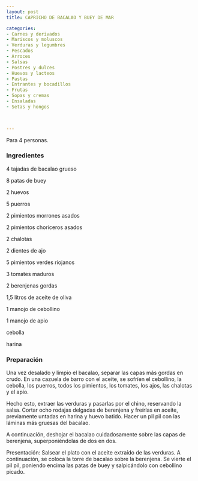 ```yaml
---
layout: post
title: CAPRICHO DE BACALAO Y BUEY DE MAR

categories:
- Carnes y derivados
- Mariscos y moluscos
- Verduras y legumbres
- Pescados
- Arroces
- Salsas
- Postres y dulces
- Huevos y lacteos
- Pastas
- Entrantes y bocadillos
- Frutas
- Sopas y cremas
- Ensaladas
- Setas y hongos
 


---
```


Para 4 personas.

<h3>Ingredientes</h3>

4 tajadas de bacalao grueso

8 patas de buey

2 huevos

5 puerros

2 pimientos morrones asados

2 pimientos choriceros asados

2 chalotas

2 dientes de ajo

5 pimientos verdes riojanos

3 tomates maduros

2 berenjenas gordas

1,5 litros de aceite de oliva

1 manojo de cebollino

1 manojo de apio

cebolla

harina

<h3>Preparación</h3>

Una vez desalado y limpio el bacalao, separar las capas más gordas en crudo. En una cazuela de barro con el aceite, se sofríen el cebollino, la cebolla, los puerros, todos los pimientos, los tomates, los ajos, las chalotas y el apio.

Hecho esto, extraer las verduras y pasarlas por el chino, reservando la salsa. Cortar ocho rodajas delgadas de berenjena y freírlas en aceite, previamente untadas en harina y huevo batido. Hacer un pil pil con las láminas más gruesas del bacalao.

A continuación, deshojar el bacalao cuidadosamente sobre las capas de berenjena, superponiéndolas de dos en dos.

Presentación: Salsear el plato con el aceite extraído de las verduras. A continuación, se coloca la torre de bacalao sobre la berenjena. Se vierte el pil pil, poniendo encima las patas de buey y salpicándolo con cebollino picado.

